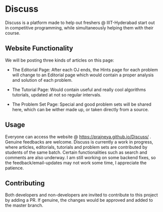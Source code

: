 # Discuss

Discuss is a platform made to help out freshers @ IIIT-Hyderabad start out in competitive programming, while simultaneously helping them with their course.

## Website Functionality

We will be posting three kinds of articles on this page:

* The Editorial Page: After each OJ ends, the Hints page for each problem will change to an Editorial page which would contain a proper analysis and solution of each problem.

* The Tutorial Page: Would contain useful and really cool algorithms tutorials, updated at not so regular intervals.

* The Problem Set Page: Special and good problem sets will be shared here, which can be wither made up, or taken directly from a source.

## Usage

Everyone can access the website @ https://prajneya.github.io/Discuss/ .
Genuine feedbacks are welcome. Discuss is currently a work in progress, where articles, editorials, tutorials and problem sets are contributed by students of the same batch.
Certain functionalities such as search and comments are also underway.
I am still working on some backend fixes, so the feedback/email-updates may not work some time, I appreciate the patience.


## Contributing

Both developers and non-developers are invited to contribute to this project by adding a PR. If genuine, the changes would be approved and added to the master branch.

